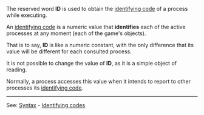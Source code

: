 The reserved word **ID** is used to obtain the [identifying code](_identifying_codes_of_processesdot.md) of a process while executing.

An [identifying code](_identifying_codes_of_processesdot.md) is a numeric value that **identifies** each of the active processes at any moment (each of the game's objects).

That is to say, **ID** is like a numeric constant, with the only difference that its value will be different for each consulted process.

It is not possible to change the value of **ID**, as it is a simple object of
reading.

Normally, a process accesses this value when it intends to report
to other processes its [identifying code](_identifying_codes_of_processesdot.md).

---------------------------------------
See: [Syntax](syntax_of_a_programdot.md) - [Identifying codes](_identifying_codes_of_processesdot.md)

